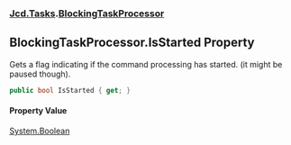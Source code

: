 ### [Jcd.Tasks](Jcd.Tasks.md 'Jcd.Tasks').[BlockingTaskProcessor](Jcd.Tasks.BlockingTaskProcessor.md 'Jcd.Tasks.BlockingTaskProcessor')

## BlockingTaskProcessor.IsStarted Property

Gets a flag indicating if the command processing has started. (it might be paused though).

```csharp
public bool IsStarted { get; }
```

#### Property Value
[System.Boolean](https://docs.microsoft.com/en-us/dotnet/api/System.Boolean 'System.Boolean')